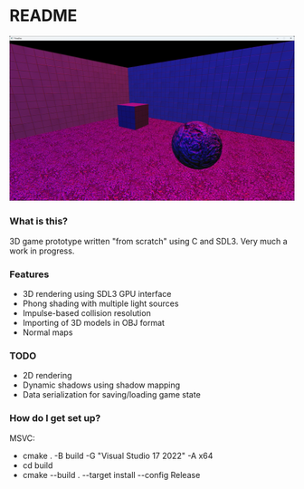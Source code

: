 # README #

![screenshot](screenshot.png)

### What is this? ###
3D game prototype written "from scratch" using C and SDL3. Very much a work in progress.

### Features ###
* 3D rendering using SDL3 GPU interface
* Phong shading with multiple light sources
* Impulse-based collision resolution
* Importing of 3D models in OBJ format
* Normal maps

### TODO ###
* 2D rendering
* Dynamic shadows using shadow mapping
* Data serialization for saving/loading game state

### How do I get set up? ###

MSVC:
* cmake . -B build -G "Visual Studio 17 2022" -A x64
* cd build
* cmake --build . --target install --config Release
